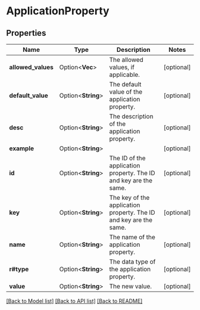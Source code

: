 # ApplicationProperty

## Properties

Name | Type | Description | Notes
------------ | ------------- | ------------- | -------------
**allowed_values** | Option<**Vec<String>**> | The allowed values, if applicable. | [optional]
**default_value** | Option<**String**> | The default value of the application property. | [optional]
**desc** | Option<**String**> | The description of the application property. | [optional]
**example** | Option<**String**> |  | [optional]
**id** | Option<**String**> | The ID of the application property. The ID and key are the same. | [optional]
**key** | Option<**String**> | The key of the application property. The ID and key are the same. | [optional]
**name** | Option<**String**> | The name of the application property. | [optional]
**r#type** | Option<**String**> | The data type of the application property. | [optional]
**value** | Option<**String**> | The new value. | [optional]

[[Back to Model list]](../README.md#documentation-for-models) [[Back to API list]](../README.md#documentation-for-api-endpoints) [[Back to README]](../README.md)


